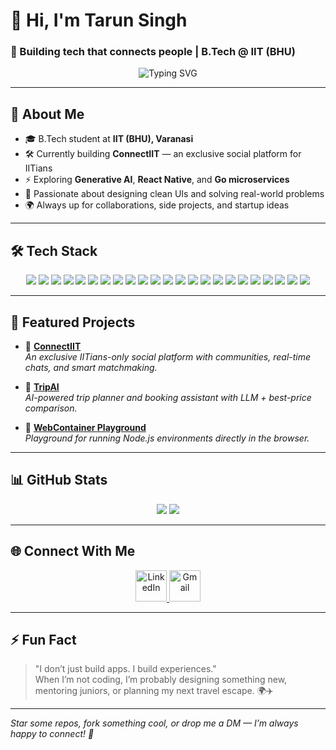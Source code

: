 # 👋 Hi, I'm Tarun Singh

### 🚀 Building tech that connects people | B.Tech @ IIT (BHU)

<p align="center">
  <img src="https://readme-typing-svg.demolab.com?font=Fira+Code&weight=500&pause=1000&color=FE744D&center=true&width=600&lines=Full-stack+Developer+%7C+AI+Explorer;Founder+of+ConnectIIT;Lover+of+clean+UI%2C+fast+code%2C+and+big+ideas." alt="Typing SVG" />
</p>

---

## 🧠 About Me

- 🎓 B.Tech student at **IIT (BHU), Varanasi**
- 🛠️ Currently building **ConnectIIT** — an exclusive social platform for IITians
- ⚡ Exploring **Generative AI**, **React Native**, and **Go microservices**
- 🧩 Passionate about designing clean UIs and solving real-world problems
- 🌍 Always up for collaborations, side projects, and startup ideas

---

## 🛠️ Tech Stack

<p align="center">
  <img src="https://img.shields.io/badge/Python-3776AB?style=for-the-badge&logo=python&logoColor=white&width=150" />
  <img src="https://img.shields.io/badge/Java-007396?style=for-the-badge&logo=openjdk&logoColor=white&width=150" />
  <img src="https://img.shields.io/badge/JavaScript-F7DF1E?style=for-the-badge&logo=javascript&logoColor=black&width=150" />
  <img src="https://img.shields.io/badge/TypeScript-3178C6?style=for-the-badge&logo=typescript&logoColor=white&width=150" />
  <img src="https://img.shields.io/badge/Go-222222?style=for-the-badge&logo=go&width=150" />
  <img src="https://img.shields.io/badge/Fiber-00ADD8?style=for-the-badge&logo=go&logoColor=white&width=150" />
  <img src="https://img.shields.io/badge/React.js-20232A?style=for-the-badge&logo=react&logoColor=61DAFB&width=150" />
  <img src="https://img.shields.io/badge/Next.js-000000?style=for-the-badge&logo=nextdotjs&logoColor=white&width=150" />
  <img src="https://img.shields.io/badge/React%20Native-20232A?style=for-the-badge&logo=react&logoColor=61DAFB&width=150" />
  <img src="https://img.shields.io/badge/Expo-000020?style=for-the-badge&logo=expo&logoColor=white&width=150" />
  <img src="https://img.shields.io/badge/Node.js-339933?style=for-the-badge&logo=node.js&logoColor=white&width=150" />
  <img src="https://img.shields.io/badge/Express.js-404D59?style=for-the-badge&logo=express&logoColor=white&width=150" />
  <img src="https://img.shields.io/badge/MongoDB-4EA94B?style=for-the-badge&logo=mongodb&logoColor=white&width=150" />
  <img src="https://img.shields.io/badge/PostgreSQL-336791?style=for-the-badge&logo=postgresql&logoColor=white&width=150" />
  <img src="https://img.shields.io/badge/Appwrite-F02E65?style=for-the-badge&logo=appwrite&logoColor=white&width=150" />
  <img src="https://img.shields.io/badge/Clerk-3B49DF?style=for-the-badge&logo=clerk&logoColor=white&width=150" />
  <img src="https://img.shields.io/badge/Socket.IO-010101?style=for-the-badge&logo=socket.io&logoColor=white&width=150" />
  <img src="https://img.shields.io/badge/Zustand-000000?style=for-the-badge&logo=zod&logoColor=white&width=150" />
  <img src="https://img.shields.io/badge/Tailwind_CSS-06B6D4?style=for-the-badge&logo=tailwind-css&logoColor=white&width=150" />
  <img src="https://img.shields.io/badge/WebContainer-1E1E1E?style=for-the-badge&logo=stackblitz&logoColor=white&width=150" />
  <img src="https://img.shields.io/badge/LangChain-000000?style=for-the-badge&logo=langchain&logoColor=white&width=150" />
  <img src="https://img.shields.io/badge/GSAP-88CC44?style=for-the-badge&logo=greensock&logoColor=white&width=150" />
  <img src="https://img.shields.io/badge/Framer%20Motion-00C4CC?style=for-the-badge&logo=framer&logoColor=white&width=150" />
</p>


---

## 📌 Featured Projects

- 🔗 [**ConnectIIT**](https://github.com/your-username/connectiit)  
  *An exclusive IITians-only social platform with communities, real-time chats, and smart matchmaking.*

- 🔗 [**TripAI**](https://github.com/your-username/tripai)  
  *AI-powered trip planner and booking assistant with LLM + best-price comparison.*

- 🔗 [**WebContainer Playground**](https://github.com/your-username/webcontainer-playground)  
  *Playground for running Node.js environments directly in the browser.*

---

## 📊 GitHub Stats

<p align="center">
  <img src="https://github-readme-stats.vercel.app/api?username=tsthakur123&show_icons=true&theme=tokyonight&hide_title=true&height=200" />
  <img src="https://github-readme-streak-stats.herokuapp.com?user=tsthakur123&theme=tokyonight&height=200" />
</p>

---

## 🌐 Connect With Me

<p align="center">
  <a href="https://www.linkedin.com/in/tarun-singh-30ab31188" target="_blank">
    <img src="https://raw.githubusercontent.com/danielcranney/readme-generator/main/public/icons/socials/linkedin.svg" alt="LinkedIn" width="50" height="50" />
  </a>
  <a href="mailto:singh121tarun@gmail.com">
     <img src="https://img.shields.io/badge/-Gmail-EA4335?style=flat-square&logo=gmail&logoColor=white" alt="Gmail" height="50" />
  </a>
</p>


---

## ⚡ Fun Fact
> "I don’t just build apps. I build experiences."  
> When I’m not coding, I’m probably designing something new, mentoring juniors, or planning my next travel escape. 🌍✈️

---

*Star some repos, fork something cool, or drop me a DM — I’m always happy to connect! 🚀*
